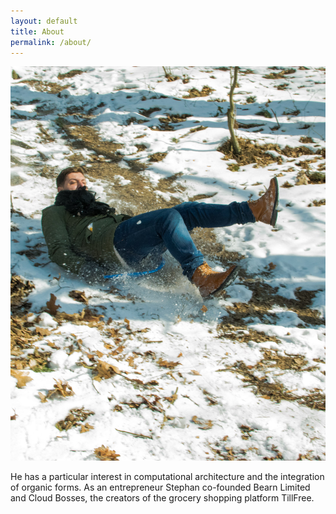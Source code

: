 ```yaml
---
layout: default
title: About
permalink: /about/
---
```


 ![Me](/assets/img/home.jpg)

He has a particular interest in computational architecture and the integration of organic forms. As an entrepreneur Stephan co-founded Bearn Limited and Cloud Bosses, the creators of the grocery shopping platform TillFree.
